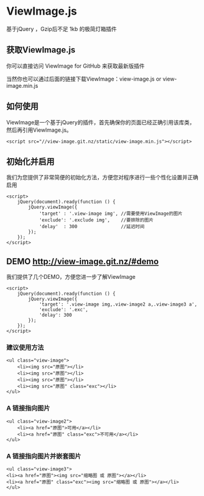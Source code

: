 # ViewImage.js

基于jQuery ，Gzip后不足 1kb 的极简灯箱插件

## 获取ViewImage.js

你可以直接访问 ViewImage for GitHub 来获取最新版插件

当然你也可以通过后面的链接下载ViewImage：view-image.js or view-image.min.js

## 如何使用

ViewImage是一个基于jQuery的插件，首先确保你的页面已经正确引用该库类，然后再引用ViewImage.js。

    <script src="//view-image.git.nz/static/view-image.min.js"></script>

## 初始化并启用

我们为您提供了非常简便的初始化方法，方便您对程序进行一些个性化设置并正确启用

    <script>
        jQuery(document).ready(function () {
            jQuery.viewImage({
                'target' : '.view-image img', //需要使用ViewImage的图片
                'exclude': '.exclude img',    //要排除的图片
                'delay'  : 300                //延迟时间
            });
        });
    </script>

## DEMO http://view-image.git.nz/#demo

我们提供了几个DEMO，方便您进一步了解ViewImage

    <script>
        jQuery(document).ready(function () {
            jQuery.viewImage({
                'target': '.view-image img,.view-image2 a,.view-image3 a',
                'exclude': '.exc',
                'delay': 300
            });
        });
    </script>

### 建议使用方法

    <ul class="view-image">
        <li><img src="原图"></li>
        <li><img src="原图"></li>
        <li><img src="原图"></li>
        <li><img src="原图" class="exc"></li>
    </ul>

### A 链接指向图片

    <ul class="view-image2">
        <li><a href="原图">可用</a></li>
        <li><a href="原图" class="exc">不可用</a></li>
    </ul>

### A 链接指向图片并嵌套图片

    <ul class="view-image3">
    <li><a href="原图"><img src="缩略图 或 原图"></a></li>
    <li><a href="原图" class="exc"><img src="缩略图 或 原图"></a></li>
    </ul>